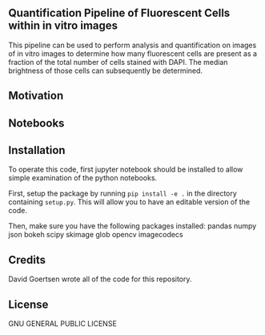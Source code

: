 ## Quantification Pipeline of Fluorescent Cells within in vitro images
This pipeline can be used to perform analysis and quantification on images of in vitro images to determine how many fluorescent cells are present as a fraction of the total number of cells stained with DAPI. The median brightness of those cells can subsequently be determined.

## Motivation

## Notebooks

## Installation
To operate this code, first jupyter notebook should be installed to allow simple examination of the python notebooks. 

First, setup the package by running `pip install -e .` in the directory containing `setup.py`. This will allow you to have an editable version of the code.

Then, make sure you have the following packages installed: 
pandas
numpy
json
bokeh
scipy
skimage
glob
opencv
imagecodecs

## Credits
David Goertsen wrote all of the code for this repository.

## License
GNU GENERAL PUBLIC LICENSE
